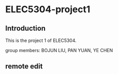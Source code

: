 # ELEC5304-project1

## Introduction
This is the project 1 of ELEC5304.

group members: BOJUN LIU, PAN YUAN, YE CHEN

## remote edit
